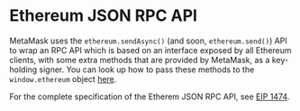 # Ethereum JSON RPC API

MetaMask uses the `ethereum.sendAsync()` (and soon, `ethereum.send()`) API to wrap an RPC API which is based on an interface exposed by all Ethereum clients, with some extra methods that are provided by MetaMask, as a key-holding signer. You can look up how to pass these methods to the `window.ethereum` object [here](./ethereum-provider.html).

For the complete specification of the Etherem JSON RPC API, see [EIP 1474](https://github.com/ethereum/EIPs/blob/master/EIPS/eip-1474.md).
